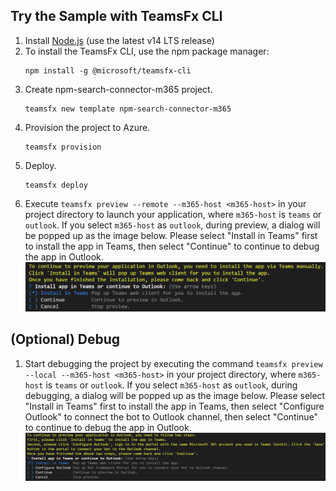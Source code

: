 ## Try the Sample with TeamsFx CLI
1. Install [Node.js](https://nodejs.org/en/download/) (use the latest v14 LTS release)
1. To install the TeamsFx CLI, use the npm package manager:
    ```
    npm install -g @microsoft/teamsfx-cli
    ```
1. Create npm-search-connector-m365 project.
    ```
    teamsfx new template npm-search-connector-m365
    ```
1. Provision the project to Azure.
    ```
    teamsfx provision
    ```
1. Deploy.
    ```
    teamsfx deploy
    ```
1. Execute `teamsfx preview --remote --m365-host <m365-host>` in your project directory to launch your application, where `m365-host` is `teams` or `outlook`. If you select `m365-host` as `outlook`, during preview, a dialog will be popped up as the image below. Please select "Install in Teams" first to install the app in Teams, then select "Continue" to continue to debug the app in Outlook.
  ![Install in Teams CLI Remote](./images/install-in-teams-cli-remote.png)

## (Optional) Debug
1. Start debugging the project by executing the command `teamsfx preview --local --m365-host <m365-host>` in your project directory, where `m365-host` is `teams` or `outlook`. If you select `m365-host` as `outlook`, during debugging, a dialog will be popped up as the image below. Please select "Install in Teams" first to install the app in Teams, then select "Configure Outlook" to connect the bot to Outlook channel, then select "Continue" to continue to debug the app in Outlook.
  ![Install in Teams CLI Local](./images/install-in-teams-cli-local.png)